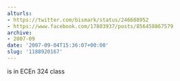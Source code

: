 ```yaml
---
alturls:
- https://twitter.com/bismark/status/246688952
- https://www.facebook.com/17803937/posts/856458867579
archive:
- 2007-09
date: '2007-09-04T15:36:07+00:00'
slug: '1188920167'
---
```


is in ECEn 324 class

